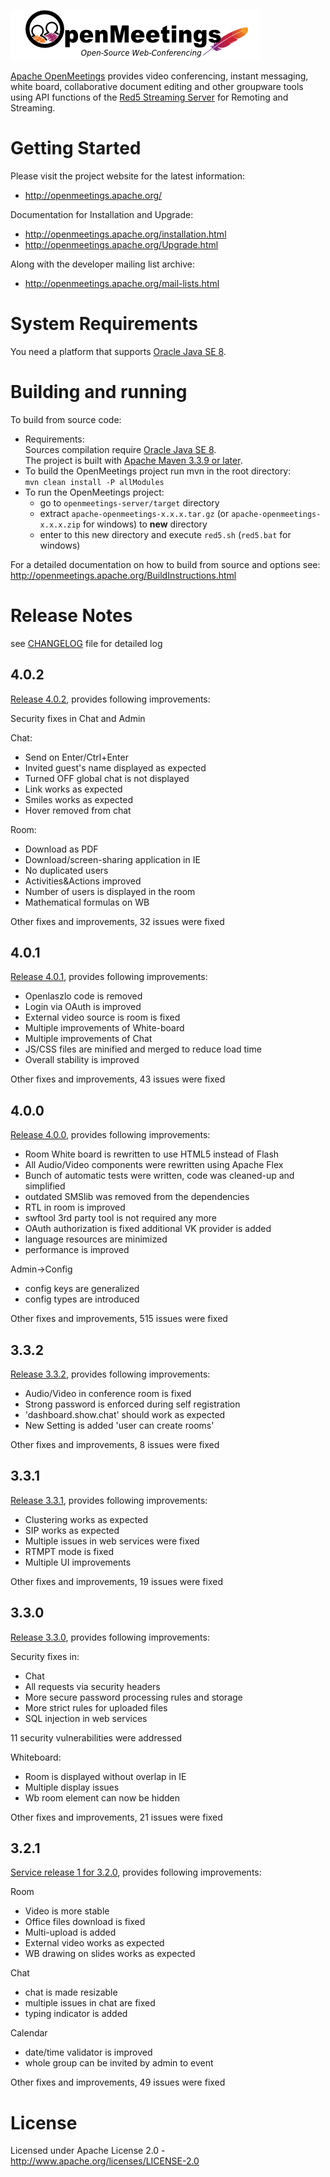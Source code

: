 ![About Openmeetings Logo](/openmeetings-server/src/site/resources/images/logo.png)

[Apache OpenMeetings](https://openmeetings.apache.org) provides video conferencing, instant messaging, white board,
collaborative document editing and other groupware tools using API functions of 
the [Red5 Streaming Server](http://red5.org/) for Remoting and Streaming. 

Getting Started
===============
Please visit the project website for the latest information:
  - http://openmeetings.apache.org/
    
Documentation for Installation and Upgrade:
  - http://openmeetings.apache.org/installation.html
  - http://openmeetings.apache.org/Upgrade.html

Along with the developer mailing list archive:
  - http://openmeetings.apache.org/mail-lists.html
    
    
System Requirements
===================
You need a platform that supports [Oracle Java SE 8](http://www.oracle.com/technetwork/java/javase/downloads/index.html).


Building and running
====================
To build from source code:

  - Requirements:  
    Sources compilation require [Oracle Java SE 8](http://www.oracle.com/technetwork/java/javase/downloads/index.html).  
    The project is built with [Apache Maven 3.3.9 or later](https://maven.apache.org/). 
  - To build the OpenMeetings project run mvn in the root directory:  
     `mvn clean install -P allModules`
  - To run the OpenMeetings project:
    - go to `openmeetings-server/target` directory
    - extract `apache-openmeetings-x.x.x.tar.gz` (or `apache-openmeetings-x.x.x.zip` for windows) to **new** directory
    - enter to this new directory and execute `red5.sh` (`red5.bat` for windows)
    
For a detailed documentation on how to build from source and options see:
    http://openmeetings.apache.org/BuildInstructions.html

Release Notes 
=============

see [CHANGELOG](/CHANGELOG) file for detailed log

4.0.2
-----
[Release 4.0.2](https://archive.apache.org/dist/openmeetings/4.0.2/), provides following improvements:

Security fixes in Chat and Admin

Chat:
* Send on Enter/Ctrl+Enter
* Invited guest's name displayed as expected
* Turned OFF global chat is not displayed
* Link works as expected
* Smiles works as expected
* Hover removed from chat

Room:
* Download as PDF
* Download/screen-sharing application in IE
* No duplicated users
* Activities&Actions improved
* Number of users is displayed in the room
* Mathematical formulas on WB

Other fixes and improvements, 32 issues were fixed

4.0.1
-----
[Release 4.0.1](https://archive.apache.org/dist/openmeetings/4.0.1/), provides following improvements:

* Openlaszlo code is removed
* Login via OAuth is improved
* External video source is room is fixed
* Multiple improvements of White-board
* Multiple improvements of Chat
* JS/CSS files are minified and merged to reduce load time
* Overall stability is improved

Other fixes and improvements, 43 issues were fixed

4.0.0
-----
[Release 4.0.0](https://archive.apache.org/dist/openmeetings/4.0.0/), provides following improvements:

* Room White board is rewritten to use HTML5 instead of Flash
* All Audio/Video components were rewritten using Apache Flex
* Bunch of automatic tests were written, code was cleaned-up and simplified
* outdated SMSlib was removed from the dependencies
* RTL in room is improved
* swftool 3rd party tool is not required any more
* OAuth authorization is fixed additional VK provider is added
* language resources are minimized
* performance is improved

Admin->Config
* config keys are generalized
* config types are introduced

Other fixes and improvements, 515 issues were fixed

3.3.2
-----
[Release 3.3.2](https://archive.apache.org/dist/openmeetings/3.3.2/), provides following improvements:

* Audio/Video in conference room is fixed
* Strong password is enforced during self registration
* 'dashboard.show.chat' should work as expected
* New Setting is added 'user can create rooms'

Other fixes and improvements, 8 issues were fixed


3.3.1
-----
[Release 3.3.1](https://archive.apache.org/dist/openmeetings/3.3.1/), provides following improvements:

* Clustering works as expected
* SIP works as expected
* Multiple issues in web services were fixed
* RTMPT mode is fixed
* Multiple UI improvements

Other fixes and improvements, 19 issues were fixed


3.3.0
-----
[Release 3.3.0](https://archive.apache.org/dist/openmeetings/3.3.0/), provides following improvements:

Security fixes in:
* Chat
* All requests via security headers
* More secure password processing rules and storage
* More strict rules for uploaded files
* SQL injection in web services

11 security vulnerabilities were addressed

Whiteboard:
* Room is displayed without overlap in IE
* Multiple display issues
* Wb room element can now be hidden

Other fixes and improvements, 21 issues were fixed


3.2.1
-----
[Service release 1 for 3.2.0](https://archive.apache.org/dist/openmeetings/3.2.1/), provides following improvements:

Room
* Video is more stable
* Office files download is fixed
* Multi-upload is added
* External video works as expected
* WB drawing on slides works as expected

Chat
* chat is made resizable
* multiple issues in chat are fixed
* typing indicator is added

Calendar
* date/time validator is improved
* whole group can be invited by admin to event

Other fixes and improvements, 49 issues were fixed

License
=======
Licensed under Apache License 2.0 - http://www.apache.org/licenses/LICENSE-2.0

